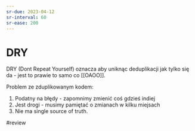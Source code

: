```yaml
---
sr-due: 2023-04-12
sr-interval: 60
sr-ease: 200
---
```


# DRY

DRY (Dont Repeat Yourself) oznacza aby uniknąc deduplikacji jak tylko się da - jest to prawie to samo co [[OAOO]].

Problem ze zduplikowanym kodem:
1. Podatny na błędy - zapomnimy zmienić coś gdzieś indiej
2. Jest drogi - musimy pamiętać o zmianach w kilku miejsach
3. Nie ma single source of truth.

#review